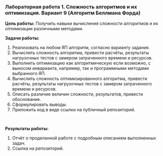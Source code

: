 ### Лабораторная работа 1. Сложность алгоритмов и их оптимизация. Вариант 9 (Алгоритм Беллмана Форда)
 
**Цель работы:** 
Получить навыки вычисления  сложности алгоритмов и их оптимизации 
различными методами. 
<br/>

**Задачи работы:** 
1.  Реализовать на любом ЯП алгоритм, согласно варианту задания. 
2.  Вычислить  сложность  алгоритма,  привести  расчёты, результаты 
нагрузочных тестов с замером затраченного времени и ресурсов. 
3.  Выполнить оптимизацию как алгоритмическую  если возможно,  с 
выносом  инварианта,  например, так  и  программными  методами 
выбранного ЯП. 
4.  Вычислить  сложность  оптимизированного алгоритма,  привести 
расчёты,  результаты  нагрузочных  тестов  с замером  затраченного 
времени и ресурсов. 
5.  Описать  различие  величин  сложности,  результатов, привести 
обоснование. 
6.  Сформулировать выводы. 
7.  Приложить код в виде ссылки на публичный репозиторий. 

<br/>

**Результаты работы:**
1.  Отчёт о проделанной работе  с подробным описанием выполненных 
задач. 
2.  Ссылка на репозиторий. 
